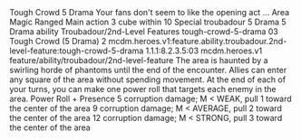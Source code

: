 <ability>
  <name>Tough Crowd</name>
  <cost>5 Drama</cost>
  <flavor>Your fans don&apos;t seem to like the opening act …</flavor>
  <keywords>
    <keyword>Area</keyword>
    <keyword>Magic</keyword>
    <keyword>Ranged</keyword>
  </keywords>
  <type>Main action</type>
  <distance>3 cube within 10</distance>
  <target>Special</target>
  <metadata>
    <class>troubadour</class>
    <cost>5 Drama</cost>
    <cost_amount>5</cost_amount>
    <cost_resource>Drama</cost_resource>
    <feature_type>ability</feature_type>
    <file_dpath>Troubadour/2nd-Level Features</file_dpath>
    <item_id>tough-crowd-5-drama</item_id>
    <item_index>03</item_index>
    <item_name>Tough Crowd (5 Drama)</item_name>
    <level>2</level>
    <scc>mcdm.heroes.v1:feature.ability.troubadour.2nd-level-feature:tough-crowd-5-drama</scc>
    <scdc>1.1.1:8.2.3.5:03</scdc>
    <source>mcdm.heroes.v1</source>
    <type>feature/ability/troubadour/2nd-level-feature</type>
  </metadata>
  <effects>
    <effect type="mundane">The area is haunted by a swirling horde of phantoms until the end of the encounter. Allies can enter any square of the area without spending movement. At the end of each of your turns, you can make one power roll that targets each enemy in the area.</effect>
    <effect type="roll">
      <roll>Power Roll + Presence</roll>
      <t1>5 corruption damage; M &lt; WEAK, pull 1 toward the center of the area</t1>
      <t2>9 corruption damage; M &lt; AVERAGE, pull 2 toward the center of the area</t2>
      <t3>12 corruption damage; M &lt; STRONG, pull 3 toward the center of the area</t3>
    </effect>
  </effects>
</ability>
